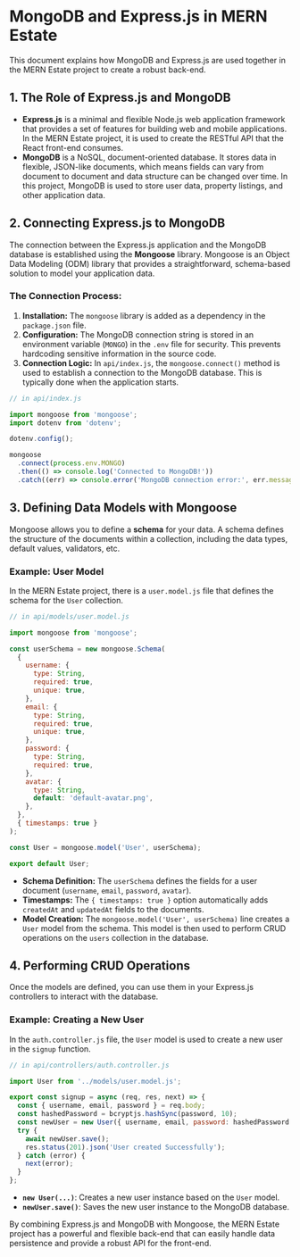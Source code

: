 
# MongoDB and Express.js in MERN Estate

This document explains how MongoDB and Express.js are used together in the MERN Estate project to create a robust back-end.

## 1. The Role of Express.js and MongoDB

*   **Express.js** is a minimal and flexible Node.js web application framework that provides a set of features for building web and mobile applications. In the MERN Estate project, it is used to create the RESTful API that the React front-end consumes.
*   **MongoDB** is a NoSQL, document-oriented database. It stores data in flexible, JSON-like documents, which means fields can vary from document to document and data structure can be changed over time. In this project, MongoDB is used to store user data, property listings, and other application data.

## 2. Connecting Express.js to MongoDB

The connection between the Express.js application and the MongoDB database is established using the **Mongoose** library. Mongoose is an Object Data Modeling (ODM) library that provides a straightforward, schema-based solution to model your application data.

### The Connection Process:

1.  **Installation:** The `mongoose` library is added as a dependency in the `package.json` file.
2.  **Configuration:** The MongoDB connection string is stored in an environment variable (`MONGO`) in the `.env` file for security. This prevents hardcoding sensitive information in the source code.
3.  **Connection Logic:** In `api/index.js`, the `mongoose.connect()` method is used to establish a connection to the MongoDB database. This is typically done when the application starts.

```javascript
// in api/index.js

import mongoose from 'mongoose';
import dotenv from 'dotenv';

dotenv.config();

mongoose
  .connect(process.env.MONGO)
  .then(() => console.log('Connected to MongoDB!'))
  .catch((err) => console.error('MongoDB connection error:', err.message));
```

## 3. Defining Data Models with Mongoose

Mongoose allows you to define a **schema** for your data. A schema defines the structure of the documents within a collection, including the data types, default values, validators, etc.

### Example: User Model

In the MERN Estate project, there is a `user.model.js` file that defines the schema for the `User` collection.

```javascript
// in api/models/user.model.js

import mongoose from 'mongoose';

const userSchema = new mongoose.Schema(
  {
    username: {
      type: String,
      required: true,
      unique: true,
    },
    email: {
      type: String,
      required: true,
      unique: true,
    },
    password: {
      type: String,
      required: true,
    },
    avatar: {
      type: String,
      default: 'default-avatar.png',
    },
  },
  { timestamps: true }
);

const User = mongoose.model('User', userSchema);

export default User;
```

*   **Schema Definition:** The `userSchema` defines the fields for a user document (`username`, `email`, `password`, `avatar`).
*   **Timestamps:** The `{ timestamps: true }` option automatically adds `createdAt` and `updatedAt` fields to the documents.
*   **Model Creation:** The `mongoose.model('User', userSchema)` line creates a `User` model from the schema. This model is then used to perform CRUD operations on the `users` collection in the database.

## 4. Performing CRUD Operations

Once the models are defined, you can use them in your Express.js controllers to interact with the database.

### Example: Creating a New User

In the `auth.controller.js` file, the `User` model is used to create a new user in the `signup` function.

```javascript
// in api/controllers/auth.controller.js

import User from '../models/user.model.js';

export const signup = async (req, res, next) => {
  const { username, email, password } = req.body;
  const hashedPassword = bcryptjs.hashSync(password, 10);
  const newUser = new User({ username, email, password: hashedPassword });
  try {
    await newUser.save();
    res.status(201).json('User created Successfully');
  } catch (error) {
    next(error);
  }
};
```

*   **`new User(...)`**: Creates a new user instance based on the `User` model.
*   **`newUser.save()`**: Saves the new user instance to the MongoDB database.

By combining Express.js and MongoDB with Mongoose, the MERN Estate project has a powerful and flexible back-end that can easily handle data persistence and provide a robust API for the front-end.
